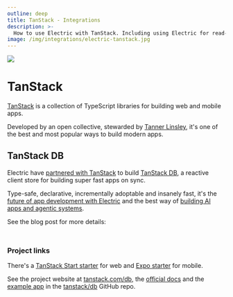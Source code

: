```yaml
---
outline: deep
title: TanStack - Integrations
description: >-
  How to use Electric with TanStack. Including using Electric for read-path sync and TanStack Query for optimistic writes.
image: /img/integrations/electric-tanstack.jpg
---
```


<script setup>
import { data } from '../../data/posts.data.ts'
const posts = data.filter(post => {
  console.log(post.path)

  return post.path === '/blog/2025/07/29/local-first-sync-with-tanstack-db'
})

import BlogPostListing from '../../src/components/BlogPostListing.vue'
</script>

<style scoped>
  .listing {
    display: grid;
    grid-template-columns: 1fr;
    gap: 32px;
    margin: 24px 0;
    overflow: hidden;
  }
  @media (max-width: 1049px) {
    .listing {
      grid-template-columns: 1fr;
    }
  }
  @media (max-width: 949px) {
    .listing {
      gap: 32px;
      margin: 24px 0;
    }
  }
  @media (max-width: 749px) {
    .listing {
      grid-template-columns: 1fr;
      gap: 32px;
      margin: 20px 0;
    }
  }
  @media (max-width: 549px) {
    .listing {
      margin: 20px 0;
    }
  }
</style>

<img src="/img/integrations/tanstack.svg" class="product-icon" />

# TanStack

[TanStack](https://tanstack.com) is a collection of TypeScript libraries for building web and mobile apps.

Developed by an open collective, stewarded by [Tanner Linsley](https://github.com/tannerlinsley), it's one of the best and most popular ways to build modern apps.

## TanStack DB

Electric have [partnered with TanStack](https://tanstack.com/blog/tanstack-db-0.1-the-embedded-client-database-for-tanstack-query) to build [TanStack DB](https://tanstack.com/db), a reactive client store for building super fast apps on sync.

Type-safe, declarative, incrementally adoptable and insanely fast, it's the [future of app development with Electric](/blog/2025/07/29/local-first-sync-with-tanstack-db) and the best way of [building AI apps<span class="hidden-xs"> and agentic systems</span>](/blog/2025/04/09/building-ai-apps-on-sync).

See the blog post for more details:

<div class="listing">
  <BlogPostListing v-for="post in posts"
      :key="post.slug"
      :post="post"
  />
</div>

### Project links

There's a [TanStack&nbsp;Start&nbsp;starter](https://github.com/electric-sql/electric/tree/main/examples/tanstack-db-web-starter) for web and [Expo&nbsp;starter](https://github.com/electric-sql/electric/tree/main/examples/tanstack-db-expo-starter) for&nbsp;mobile.

See the project website at [tanstack.com/db](https://tanstack.com/db), the [official docs](https://tanstack.com/db/latest/docs/overview) and the [example&nbsp;app](https://github.com/TanStack/db/tree/main/examples/react/todo) in the [tanstack/db](https://github.com/tanstack/db) GitHub&nbsp;repo.

<div class="actions cta-actions page-footer-actions left">
  <div class="action cloud-cta">
    <VPButton
      href="https://github.com/electric-sql/electric/tree/main/examples/tanstack-db-web-starter"
      text="Starter"
      theme="brand"
    />
    &nbsp;
    <VPButton
        href="https://tanstack.com/blog/tanstack-db-0.1-the-embedded-client-database-for-tanstack-query"
        text="Blog"
        theme="alt"
    />
    &nbsp;
    <VPButton
        href="https://tanstack.com/db/latest/docs/overview"
        text="Docs"
        theme="alt"
    />
    &nbsp;
    <VPButton
        href="https://github.com/TanStack/db"
        text="Repo"
        theme="alt"
    />
  </div>
</div>